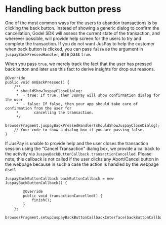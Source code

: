 
# Handling back button press

One of the most common ways for the users to abandon transactions is by clicking the back button. Instead of showing a generic dialog to confirm the cancellation, Godel SDK will assess the current state of the transaction, and wherever possible, will provide help screen for the users to try and complete the transaction. If you do not want JusPay to help the customer when back button is clicked, you can pass `false` as the argument in `juspayBackPressedHandler`, else pass `true`.  

When you pass ```true```, we merely track the fact that the user has pressed back button and later use this fact to derive insights for drop out reasons.

```
@Override
public void onBackPressed() {
    /**
     * shouldShowJuspayCloseDialog:
     *  - true: If true, then JusPay will show confirmation dialog for the user
     *  - false: If false, then your app should take care of confirmation from the user for 
     *       cancelling the transaction.
     */ 
    browserFragment.juspayBackPressedHandler(shouldShowJuspayCloseDialog);
    // Your code to show a dialog box if you are passing false.
}
```

If JusPay is unable to provide help and the user closes the transaction session using the "Cancel Transaction" dialog box, we provide a callback to the activity via `JuspayBackButtonCallback.transactionCancelled`. Please note, this callback is not called if the user clicks any Abort/Cancel button in the webpage because in such a case the action is handled by the webpage itself. 

```
JuspayBackButtonCallback backButtonCallback = new JuspayBackButtonCallback() {

        @Override
        public void transactionCancelled() {
            finish();
        }
    };

browserFragment.setupJuspayBackButtonCallbackInterface(backButtonCallback);
```